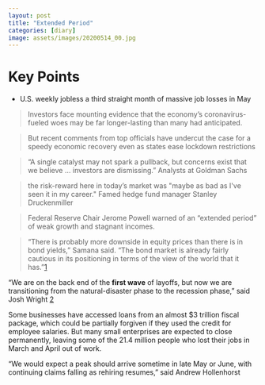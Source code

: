 ```yaml
---
layout: post
title: "Extended Period"
categories: [diary]
image: assets/images/20200514_00.jpg
---
```

# Key Points

* U.S. weekly jobless a third straight month of massive job losses in May

> Investors face mounting evidence that the economy’s coronavirus-fueled woes may be far longer-lasting than many had anticipated.

> But recent comments from top officials have undercut the case for a speedy economic recovery even as states ease lockdown restrictions

> “A single catalyst may not spark a pullback, but concerns exist that we believe ... investors are dismissing.” Analysts at Goldman Sachs

> the risk-reward here in today’s market was "maybe as bad as I've seen it in my career." Famed hedge fund manager Stanley Druckenmiller

> Federal Reserve Chair Jerome Powell warned of an “extended period” of weak growth and stagnant incomes.

> “There is probably more downside in equity prices than there is in bond yields,” Samana said. “The bond market is already fairly cautious in its positioning in terms of the view of the world that it has.”[1][1]


“We are on the back end of the **first wave** of layoffs, but now we are transitioning from the natural-disaster phase to the recession phase,” said Josh Wright [2][2]


Some businesses have accessed loans from an almost $3 trillion fiscal package, which could be partially forgiven if they used the credit for employee salaries. But many small enterprises are expected to close permanently, leaving some of the 21.4 million people who lost their jobs in March and April out of work.

“We would expect a peak should arrive sometime in late May or June, with continuing claims falling as rehiring resumes,” said Andrew Hollenhorst


[1]: https://www.reuters.com/article/us-health-coronavirus-investment-analysi/storms-clouds-gather-over-u-s-stocks-as-hopes-of-quick-recovery-fade-idUSKBN22Q0HV "hopes of quick recovery fade"

[2]: https://www.reuters.com/article/us-usa-economy/u-s-weekly-jobless-benefits-to-stay-elevated-as-coronavirus-layoffs-widen-idUSKBN22Q0DQ "U.S. weekly jobless"
